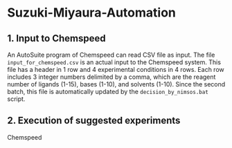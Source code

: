# Suzuki-Miyaura-Automation

## 1. Input to Chemspeed
An AutoSuite program of Chemspeed can read CSV file as input. The file `input_for_chemspeed.csv` is an actual input to the Chemspeed system. This file has a header in 1 row and 4 experimental conditions in 4 rows. Each row includes 3 integer numbers delimited by a comma, which are the reagent number of ligands (1-15), bases (1-10), and solvents (1-10). Since the second batch, this file is automatically updated by the `decision_by_nimsos.bat` script.

## 2. Execution of suggested experiments
Chemspeed
